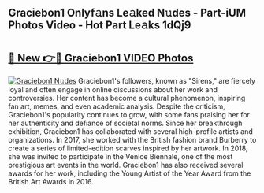 ## Graciebon1 Onlyf𝚊ns Le𝚊ked N𝚞des - Part-iUM Photos Video - Hot Part Le𝚊ks 1dQj9

# <h2><a href="http://ab87974.deff.icu/?id=Graciebon1">🔗 New 👉🔴 Graciebon1 VIDEO Photos</a></h2>

[![Graciebon1 N𝚞des](https://i.imgur.com/rIISA9y.gif)](http://ab87974.deff.icu/?id=Graciebon1)
Graciebon1's followers, known as "Sirens," are fiercely loyal and often engage in online discussions about her work and controversies. Her content has become a cultural phenomenon, inspiring fan art, memes, and even academic analysis. Despite the criticism, Graciebon1's popularity continues to grow, with some fans praising her for her authenticity and defiance of societal norms. Since her breakthrough exhibition, Graciebon1 has collaborated with several high-profile artists and organizations. In 2017, she worked with the British fashion brand Burberry to create a series of limited-edition scarves inspired by her artwork. In 2018, she was invited to participate in the Venice Biennale, one of the most prestigious art events in the world. Graciebon1 has also received several awards for her work, including the Young Artist of the Year Award from the British Art Awards in 2016.
